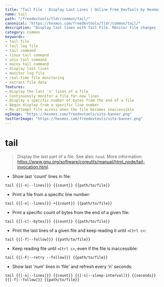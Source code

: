 ```yaml
---
title: "Tail File - Display Last Lines | Online Free DevTools by Hexmos"
name: tail
path: "/freedevtools/tldr/common/tail/"
canonical: "https://hexmos.com/freedevtools/tldr/common/tail/"
description: "Display last lines with Tail File. Monitor file changes in real-time and extract relevant data easily using command-line options. Free online tool, no registration required."
category: common
keywords:
- tail file
- tail log file
- tail command
- linux tail command
- unix tail command
- macos tail command
- display last lines
- monitor log file
- real-time file monitoring
- extract file data
features:
- Display the last 'n' lines of a file
- Continuously monitor a file for new lines
- Display a specific number of bytes from the end of a file
- Begin display from a specific line number
- Re-attempt file access when the file becomes inaccessible
ogImage: "https://hexmos.com/freedevtools/site-banner.png"
twitterImage: "https://hexmos.com/freedevtools/site-banner.png"
---
```


# tail

> Display the last part of a file.
> See also: `head`.
> More information: <https://www.gnu.org/software/coreutils/manual/html_node/tail-invocation.html>.

- Show last 'count' lines in file:

`tail {{[-n|--lines]}} {{count}} {{path/to/file}}`

- Print a file from a specific line number:

`tail {{[-n|--lines]}} +{{count}} {{path/to/file}}`

- Print a specific count of bytes from the end of a given file:

`tail {{[-c|--bytes]}} {{count}} {{path/to/file}}`

- Print the last lines of a given file and keep reading it until `<Ctrl c>`:

`tail {{[-f|--follow]}} {{path/to/file}}`

- Keep reading file until `<Ctrl c>`, even if the file is inaccessible:

`tail {{[-F|--retry --follow]}} {{path/to/file}}`

- Show last 'num' lines in 'file' and refresh every 'n' seconds:

`tail {{[-n|--lines]}} {{count}} {{[-s|--sleep-interval]}} {{seconds}} {{[-f|--follow]}} {{path/to/file}}`
